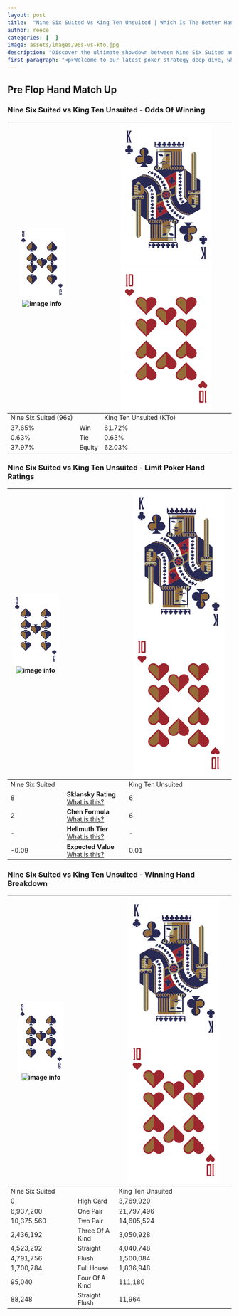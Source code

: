 ```yaml
---
layout: post
title:  "Nine Six Suited Vs King Ten Unsuited | Which Is The Better Hand In Poker? A Complete Guide"
author: reece
categories: [  ]
image: assets/images/96s-vs-kto.jpg
description: "Discover the ultimate showdown between Nine Six Suited and King Ten Unsuited in poker! Uncover the odds, strategies, and scenarios where one hand triumphs over the other. Get ready to up your poker game with this thrilling analysis."
first_paragraph: "<p>Welcome to our latest poker strategy deep dive, where we're pitting two distinct hands against each other in a high-stakes showdown: Nine Six Suited vs King Ten Unsuited.</p><p>In the dynamic world of poker, every decision counts, and knowing which hand holds the upper hand is key to your success at the table.</p><p>In this article, we'll dissect these two hands, explore the scenarios where one dominates the other, and equip you with the knowledge to make strategic choices that can tip the odds in your favor.</p><p>Get ready to unravel the intriguing dynamics of these poker hands and elevate your game to new heights.</p>"
---
```




[comment]: # (sp0)

## Pre Flop Hand Match Up

<div class="table hand-ratings" markdown="1"> 



### Nine Six Suited vs King Ten Unsuited - Odds Of Winning


    
| ![image info](assets/images/hand1/9.png) ![image info](assets/images/hand1/6s.png) |  | ![image info](assets/images/hand2/K.png) ![image info](assets/images/hand2/To.png) |
| -------- | -------- | -------- |
| Nine Six Suited (96s) |  | King Ten Unsuited (KTo) |
| 37.65% | Win | 61.72% |
| 0.63% | Tie | 0.63% |
| 37.97% | Equity | 62.03% |




[comment]: # (sp1)



### Nine Six Suited vs King Ten Unsuited - Limit Poker Hand Ratings


    
| ![image info](assets/images/hand1/9.png) ![image info](assets/images/hand1/6s.png) |  | ![image info](assets/images/hand2/K.png) ![image info](assets/images/hand2/To.png) |
| -------- | -------- | -------- |
| Nine Six Suited |  | King Ten Unsuited |
| 8 | **Sklansky Rating** [What is this?](/sklansky-rating-explained) | 6 |
| 2 | **Chen Formula** [What is this?](/chen-formula-explained) | 6 |
| - | **Hellmuth Tier** [What is this?](/Hellmuth-tier-explained) | - |
| -0.09 | **Expected Value** [What is this?](/expected-value-explained) | 0.01 |




[comment]: # (sp2)



### Nine Six Suited vs King Ten Unsuited - Winning Hand Breakdown


    
| ![image info](assets/images/hand1/9.png) ![image info](assets/images/hand1/6s.png) |  | ![image info](assets/images/hand2/K.png) ![image info](assets/images/hand2/To.png) |
| -------- | -------- | -------- |
| Nine Six Suited |  | King Ten Unsuited |
| 0 | High Card | 3,769,920 |
| 6,937,200 | One Pair | 21,797,496 |
| 10,375,560 | Two Pair | 14,605,524 |
| 2,436,192 | Three Of A Kind | 3,050,928 |
| 4,523,292 | Straight | 4,040,748 |
| 4,791,756 | Flush | 1,500,084 |
| 1,700,784 | Full House | 1,836,948 |
| 95,040 | Four Of A Kind | 111,180 |
| 88,248 | Straight Flush | 11,964 |




[comment]: # (sp3)



</div>

[comment]: # (sp4)



[comment]: # (sp5)

